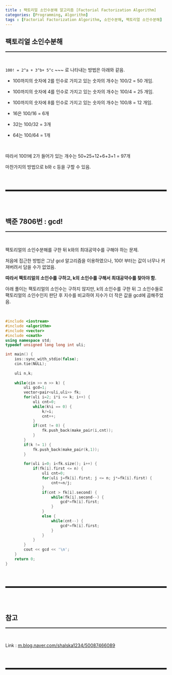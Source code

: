 ```yaml
---
title : 팩토리얼 소인수분해 알고리즘 [Factorial Factorization Algorithm]
categories: [Programming, Algorithm]
tags : [Factorial Factorization Algorithm, 소인수분해, 팩토리얼 소인수분해]
---
```


## 팩토리얼 소인수분해
<hr style="border-top: 1px solid;"><br>

```100! = 2^a + 3^b+ 5^c``` ~~~ 로 나타내는 방법은 아래와 같음.

+ 100까지의 숫자에 2를 인수로 가지고 있는 숫자의 개수는 100/2 = 50 개임.

+ 100까지의 숫자에 4를 인수로 가지고 있는 숫자의 개수는 100/4 = 25 개임.

+ 100까지의 숫자에 8를 인수로 가지고 있는 숫자의 개수는 100/8 = 12 개임.

+ 16은 100/16 = 6개

+ 32는 100/32 = 3개

+ 64는 100/64 = 1개

<br>

따라서 100!에 2가 들어가 있는 개수는 50+25+12+6+3+1 = 97개

마찬가지의 방법으로 b와 c 등을 구할 수 있음.

<br><br>
<hr style="border: 2px solid;">
<br><br>

## 백준 7806번 : gcd!
<hr style="border-top: 1px solid;"><br>

팩토리얼의 소인수분해를 구한 뒤 k와의 최대공약수를 구해야 하는 문제.

처음에 접근한 방법은 그냥 gcd 알고리즘을 이용하였으나, 100! 부터는 값이 너무나 커져버려서 담을 수가 없었음.

**따라서 팩토리얼의 소인수를 구하고, k의 소인수를 구해서 최대공약수를 찾아야 함.**

아래 풀이는 팩토리얼의 소인수는 구하지 않지만, k의 소인수를 구한 뒤 그 소인수들로 팩토리얼의 소인수인지 판단 후 지수를 비교하여 지수가 더 작은 값을 gcd에 곱해주었음.

<br>

```cpp
#include <iostream>
#include <algorithm>
#include <vector>
#include <cmath>
using namespace std;
typedef unsigned long long int uli;

int main() {
    ios::sync_with_stdio(false); 
    cin.tie(NULL);
    
    uli n,k;
    
    while(cin >> n >> k) {
        uli gcd=1;
        vector<pair<uli,uli>> fk;
        for(uli i=2; i*i <= k; i++) {
            uli cnt=0;
            while(k%i == 0) {
                k/=i;
                cnt++;
            }
            if(cnt != 0) {
                fk.push_back(make_pair(i,cnt));
            }
        }
        if(k != 1) {
            fk.push_back(make_pair(k,1));
        }
        
        for(uli i=0; i<fk.size(); i++) {
            if(fk[i].first <= n) {
                uli cnt=0;
                for(uli j=fk[i].first; j <= n; j*=fk[i].first) {
                    cnt+=n/j;
                }
                if(cnt > fk[i].second) {
                    while(fk[i].second--) {
                        gcd*=fk[i].first;
                    }
                }
                else {
                    while(cnt--) {
                        gcd*=fk[i].first;
                    }
                }
            }
        }
        cout << gcd << '\n';
    }
    return 0;
}
```

<br><br>
<hr style="border: 2px solid;">
<br><br>

## 참고
<hr style="border-top: 1px solid;"><br>

Link 
: <a href="https://m.blog.naver.com/shalska1234/50087466089" target="_blank">m.blog.naver.com/shalska1234/50087466089</a>  

<br><br>
<hr style="border: 2px solid;">
<br><br>
